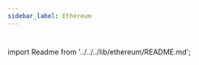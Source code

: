 ```yaml
---
sidebar_label: Ethereum
---
```

#

import Readme from '../../../lib/ethereum/README.md';

<Readme />
